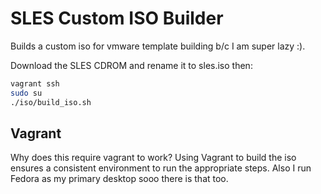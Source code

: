 SLES Custom ISO Builder
=======================

Builds a custom iso for vmware template building b/c I am super lazy :).


Download the SLES CDROM and rename it to sles.iso then:

```bash
vagrant ssh
sudo su
./iso/build_iso.sh
```

Vagrant
-------

Why does this require vagrant to work?  Using Vagrant to build the iso
ensures a consistent environment to run the appropriate steps.  Also I
run Fedora as my primary desktop sooo there is that too.
